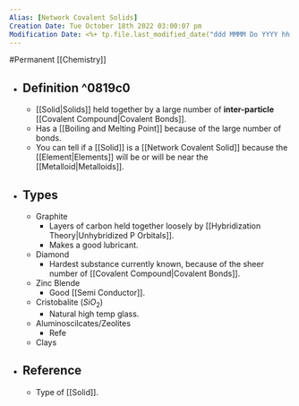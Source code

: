 ```yaml
---
Alias: [Network Covalent Solids]
Creation Date: Tue October 18th 2022 03:00:07 pm 
Modification Date: <%+ tp.file.last_modified_date("ddd MMMM Do YYYY hh:mm:ss a") %>
---
```

#Permanent [[Chemistry]]

- ## Definition ^0819c0
	- [[Solid|Solids]] held together by a large number of **inter-particle** [[Covalent Compound|Covalent Bonds]].
	- Has a [[Boiling and Melting Point]] because of the large number of bonds.
	- You can tell if a [[Solid]] is a [[Network Covalent Solid]] because the [[Element|Elements]] will be or will be near the [[Metalloid|Metalloids]].
- ## Types
	- Graphite
		- Layers of carbon held together loosely by [[Hybridization Theory|Unhybridized P Orbitals]].
		- Makes a good lubricant.
	- Diamond
		- Hardest substance currently known, because of the sheer number of [[Covalent Compound|Covalent Bonds]].
	- Zinc Blende
		- Good [[Semi Conductor]].
	- Cristobalite ($SiO_2$)
		- Natural high temp glass.
	- Aluminoscilcates/Zeolites
		- Refe
	- Clays
- ## Reference
	- Type of [[Solid]].